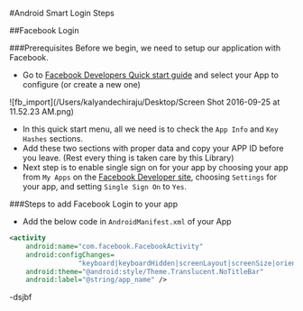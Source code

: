 #Android Smart Login Steps

##Facebook Login

###Prerequisites
Before we begin, we need to setup our application with Facebook.

- Go to [Facebook Developers Quick start guide](https://developers.facebook.com/quickstarts/) and select your App to configure (or create a new one)

![fb_import](/Users/kalyandechiraju/Desktop/Screen Shot 2016-09-25 at 11.52.23 AM.png)

- In this quick start menu, all we need is to check the `App Info` and `Key Hashes` sections.
- Add these two sections with proper data and copy your APP ID before you leave. (Rest every thing is taken care by this Library)
- Next step is to enable single sign on for your app by choosing your app from `My Apps` on the [Facebook Developer site](developers.facebook.com/apps/), choosing `Settings` for your app, and setting `Single Sign On` to `Yes`.

###Steps to add Facebook Login to your app

- Add the below code in `AndroidManifest.xml` of your App

```xml
<activity 
	android:name="com.facebook.FacebookActivity"
	android:configChanges=
                 "keyboard|keyboardHidden|screenLayout|screenSize|orientation"
	android:theme="@android:style/Theme.Translucent.NoTitleBar"
	android:label="@string/app_name" />
```
-dsjbf